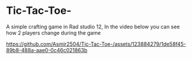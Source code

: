 # Tic-Tac-Toe-


A simple crafting game in Rad studio 12,
In the video below you can see how 2 players change during the game

https://github.com/Asmir2504/Tic-Tac-Toe-/assets/123884279/1de58f45-89b8-488a-aae0-0c46c021863b

